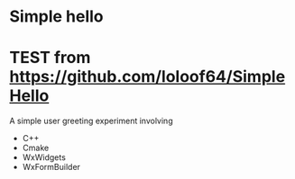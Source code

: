 # Simple hello
# TEST from https://github.com/loloof64/SimpleHello

A simple user greeting experiment involving
* C++
* Cmake
* WxWidgets
* WxFormBuilder
